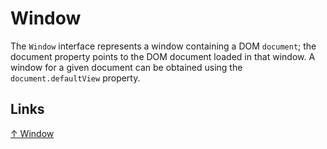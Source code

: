 # Window

The `Window` interface represents a window containing a DOM `document`; the document property points to the DOM document loaded in that window. A window for a given document can be obtained using the `document.defaultView` property.

## Links

[↑ Window](https://developer.mozilla.org/en-US/docs/Web/API/Window)
